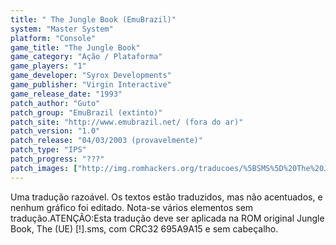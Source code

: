 ```yaml
---
title: " The Jungle Book (EmuBrazil)"
system: "Master System"
platform: "Console"
game_title: "The Jungle Book"
game_category: "Ação / Plataforma"
game_players: "1"
game_developer: "Syrox Developments"
game_publisher: "Virgin Interactive"
game_release_date: "1993"
patch_author: "Guto"
patch_group: "EmuBrazil (extinto)"
patch_site: "http://www.emubrazil.net/ (fora do ar)"
patch_version: "1.0"
patch_release: "04/03/2003 (provavelmente)"
patch_type: "IPS"
patch_progress: "???"
patch_images: ["http://img.romhackers.org/traducoes/%5BSMS%5D%20The%20Jungle%20Book%20-%20EmuBrazil%20-%201.png","http://img.romhackers.org/traducoes/%5BSMS%5D%20The%20Jungle%20Book%20-%20EmuBrazil%20-%202.png","http://img.romhackers.org/traducoes/%5BSMS%5D%20The%20Jungle%20Book%20-%20EmuBrazil%20-%203.png"]
---
```

Uma tradução razoável. Os textos estão traduzidos, mas não acentuados, e nenhum gráfico foi editado. Nota-se vários elementos sem tradução.ATENÇÃO:Esta tradução deve ser aplicada na ROM original Jungle Book, The (UE) [!].sms, com CRC32 695A9A15 e sem cabeçalho.